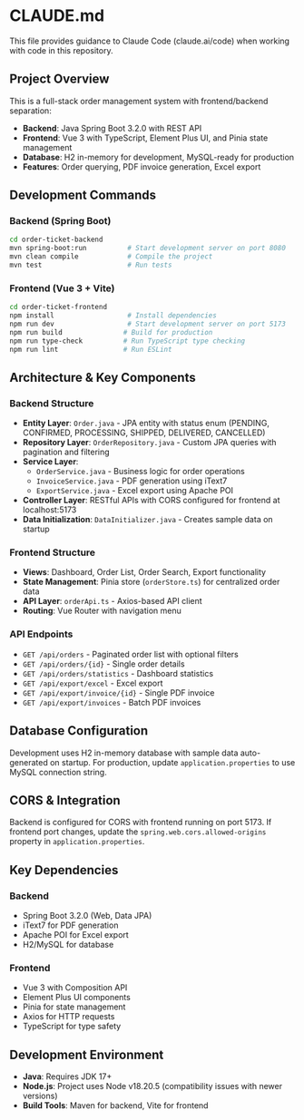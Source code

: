 # CLAUDE.md

This file provides guidance to Claude Code (claude.ai/code) when working with code in this repository.

## Project Overview

This is a full-stack order management system with frontend/backend separation:
- **Backend**: Java Spring Boot 3.2.0 with REST API
- **Frontend**: Vue 3 with TypeScript, Element Plus UI, and Pinia state management
- **Database**: H2 in-memory for development, MySQL-ready for production
- **Features**: Order querying, PDF invoice generation, Excel export

## Development Commands

### Backend (Spring Boot)
```bash
cd order-ticket-backend
mvn spring-boot:run          # Start development server on port 8080
mvn clean compile            # Compile the project
mvn test                     # Run tests
```

### Frontend (Vue 3 + Vite)
```bash
cd order-ticket-frontend
npm install                  # Install dependencies
npm run dev                  # Start development server on port 5173
npm run build               # Build for production
npm run type-check          # Run TypeScript type checking
npm run lint                # Run ESLint
```

## Architecture & Key Components

### Backend Structure
- **Entity Layer**: `Order.java` - JPA entity with status enum (PENDING, CONFIRMED, PROCESSING, SHIPPED, DELIVERED, CANCELLED)
- **Repository Layer**: `OrderRepository.java` - Custom JPA queries with pagination and filtering
- **Service Layer**: 
  - `OrderService.java` - Business logic for order operations
  - `InvoiceService.java` - PDF generation using iText7
  - `ExportService.java` - Excel export using Apache POI
- **Controller Layer**: RESTful APIs with CORS configured for frontend at localhost:5173
- **Data Initialization**: `DataInitializer.java` - Creates sample data on startup

### Frontend Structure
- **Views**: Dashboard, Order List, Order Search, Export functionality
- **State Management**: Pinia store (`orderStore.ts`) for centralized order data
- **API Layer**: `orderApi.ts` - Axios-based API client
- **Routing**: Vue Router with navigation menu

### API Endpoints
- `GET /api/orders` - Paginated order list with optional filters
- `GET /api/orders/{id}` - Single order details
- `GET /api/orders/statistics` - Dashboard statistics
- `GET /api/export/excel` - Excel export
- `GET /api/export/invoice/{id}` - Single PDF invoice
- `GET /api/export/invoices` - Batch PDF invoices

## Database Configuration

Development uses H2 in-memory database with sample data auto-generated on startup. For production, update `application.properties` to use MySQL connection string.

## CORS & Integration

Backend is configured for CORS with frontend running on port 5173. If frontend port changes, update the `spring.web.cors.allowed-origins` property in `application.properties`.

## Key Dependencies

### Backend
- Spring Boot 3.2.0 (Web, Data JPA)
- iText7 for PDF generation
- Apache POI for Excel export
- H2/MySQL for database

### Frontend  
- Vue 3 with Composition API
- Element Plus UI components
- Pinia for state management
- Axios for HTTP requests
- TypeScript for type safety

## Development Environment

- **Java**: Requires JDK 17+
- **Node.js**: Project uses Node v18.20.5 (compatibility issues with newer versions)
- **Build Tools**: Maven for backend, Vite for frontend